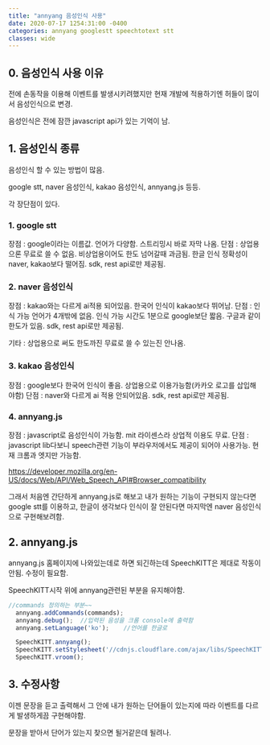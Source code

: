 ```yaml
---
title: "annyang 음성인식 사용"
date: 2020-07-17 1254:31:00 -0400
categories: annyang googlestt speechtotext stt
classes: wide
---
```


## 0. 음성인식 사용 이유

전에 손동작을 이용해 이벤트를 발생시키려했지만 현재 개발에 적용하기엔 허들이 많이서 음성인식으로 변경.

음성인식은 전에 잠깐 javascript api가 있는 기억이 남.

## 1. 음성인식 종류

음성인식 할 수 있는 방법이 많음.

google stt, naver 음성인식, kakao 음성인식, annyang.js 등등.

각 장단점이 있다.

### 1. google stt

장점 : google이라는 이름값. 언어가 다양함. 스트리밍시 바로 자막 나옴.
단점 : 상업용으론 무료로 쓸 수 없음. 비상업용이어도 한도 넘어갈때 과금됨. 한글 인식 정확성이 naver, kakao보다 떨어짐. sdk, rest api로만 제공됨.

### 2. naver 음성인식

장점 : kakao와는 다르게 ai적용 되어있음. 한국어 인식이 kakao보다 뛰어남.
단점 : 인식 가능 언어가 4개밖에 없음. 인식 가능 시간도 1분으로 google보단 짧음. 구글과 같이 한도가 있음. sdk, rest api로만 제공됨.

기타 : 상업용으로 써도 한도까진 무료로 쓸 수 있는진 안나옴.

### 3. kakao 음성인식

장점 : google보다 한국어 인식이 좋음. 상업용으로 이용가능함(카카오 로고를 삽입해야함)
단점 : naver와 다르게 ai 적용 안되어있음. sdk, rest api로만 제공됨.

### 4. annyang.js

장점 : javascript로 음성인식이 가능함. mit 라이센스라 상업적 이용도 무료.
단점 : javascript lib다보니 speech관련 기능이 부라우저에서도 제공이 되어야 사용가능. 현재 크롬과 엣지만 가능함.

https://developer.mozilla.org/en-US/docs/Web/API/Web_Speech_API#Browser_compatibility
    

그래서 처음엔 간단하게 annyang.js로 해보고 내가 원하는 기능이 구현되지 않는다면 google stt를 이용하고, 한글이 생각보다 인식이 잘 안된다면 마지막엔 naver 음성인식으로 구현해보려함.


## 2. annyang.js

annyang.js 홈페이지에 나와있는데로 하면 되긴하는데 SpeechKITT은 제대로 작동이 안됨. 수정이 필요함.

SpeechKITT시작 위에 annyang관련된 부분을 유지해야함.

```javascript
//commands 정의하는 부분~~
  annyang.addCommands(commands);
  annyang.debug();  //입력된 음성을 크롬 console에 출력함
  annyang.setLanguage('ko');    //언어를 한글로

  SpeechKITT.annyang();
  SpeechKITT.setStylesheet('//cdnjs.cloudflare.com/ajax/libs/SpeechKITT/0.3.0/themes/flat.css');
  SpeechKITT.vroom(); 
```

## 3. 수정사항

이젠 문장을 듣고 출력해서 그 안에 내가 원하는 단어들이 있는지에 따라 이벤트를 다르게 발생하게끔 구현해야함.

문장을 받아서 단어가 있는지 찾으면 될거같은데 될려나.
